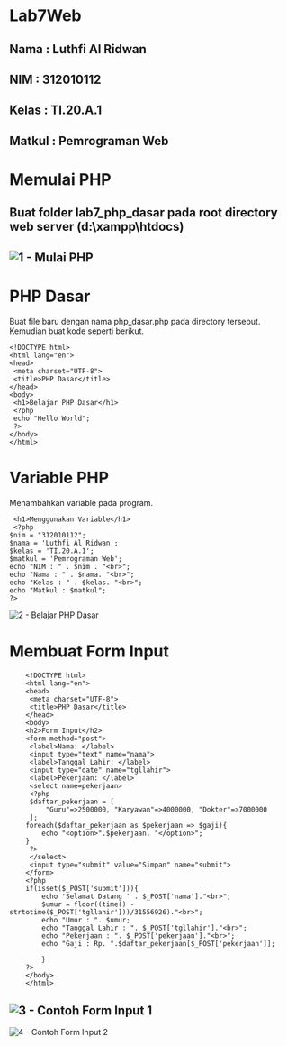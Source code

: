 # Lab7Web
## Nama     : Luthfi Al Ridwan
## NIM      : 312010112
## Kelas    : TI.20.A.1
## Matkul   : Pemrograman Web

# Memulai PHP
Buat folder lab7_php_dasar pada root directory web server (d:\xampp\htdocs)
----------
![1 - Mulai PHP](https://user-images.githubusercontent.com/73066008/169034314-76527a76-0aa3-4771-8c2a-5f0b049c72f3.png)
----------
# PHP Dasar
Buat file baru dengan nama php_dasar.php pada directory tersebut. Kemudian buat kode seperti berikut.

    <!DOCTYPE html>
    <html lang="en">
    <head>
     <meta charset="UTF-8">
     <title>PHP Dasar</title>
    </head>
    <body>
     <h1>Belajar PHP Dasar</h1>
     <?php
     echo "Hello World";
     ?>
    </body>
    </html>

# Variable PHP
Menambahkan variable pada program.

     <h1>Menggunakan Variable</h1>
     <?php
    $nim = "312010112";
    $nama = 'Luthfi Al Ridwan';
    $kelas = 'TI.20.A.1';
    $matkul = 'Pemrograman Web';
    echo "NIM : " . $nim . "<br>";
    echo "Nama : " . $nama. "<br>";
    echo "Kelas : " . $kelas. "<br>";
    echo "Matkul : $matkul";
    ?>

![2 - Belajar PHP Dasar](https://user-images.githubusercontent.com/73066008/169035921-460c2c37-9fd8-4470-a49e-cfffc182cd67.png)

# Membuat Form Input

        <!DOCTYPE html>
        <html lang="en">
        <head>
         <meta charset="UTF-8">
         <title>PHP Dasar</title>
        </head>
        <body>
        <h2>Form Input</h2>
        <form method="post">
         <label>Nama: </label>
         <input type="text" name="nama">
         <label>Tanggal Lahir: </label>
         <input type="date" name="tgllahir">
         <label>Pekerjaan: </label>
         <select name=pekerjaan>
         <?php
         $daftar_pekerjaan = [
             "Guru"=>2500000, "Karyawan"=>4000000, "Dokter"=>7000000
         ];
        foreach($daftar_pekerjaan as $pekerjaan => $gaji){
            echo "<option>".$pekerjaan. "</option>";
        } 
         ?>
         </select>    
         <input type="submit" value="Simpan" name="submit">
        </form>
        <?php
        if(isset($_POST['submit'])){
            echo 'Selamat Datang ' . $_POST['nama']."<br>";
            $umur = floor((time() - strtotime($_POST['tgllahir']))/31556926)."<br>";
            echo "Umur : ". $umur;
            echo "Tanggal Lahir : ". $_POST['tgllahir']."<br>";
            echo "Pekerjaan : ". $_POST['pekerjaan']."<br>";
            echo "Gaji : Rp. ".$daftar_pekerjaan[$_POST['pekerjaan']];

            }
        ?>
        </body>
        </html>

![3 - Contoh Form Input 1](https://user-images.githubusercontent.com/73066008/169037742-850a5629-aa7d-4c7f-a4ac-1b650da7d281.png)
----------
![4 - Contoh Form Input 2](https://user-images.githubusercontent.com/73066008/169037764-2b58c3b5-6b80-4aa4-99de-758e448a7a39.png)
